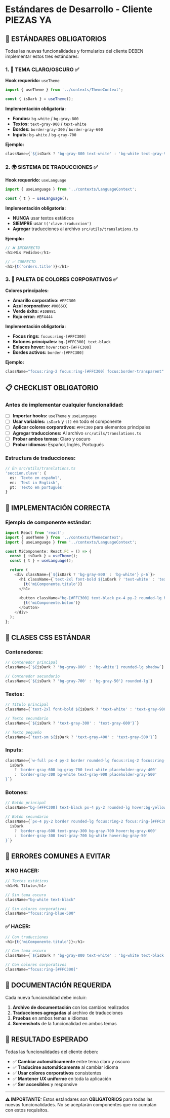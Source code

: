 # Estándares de Desarrollo - Cliente PIEZAS YA

## 🎯 **ESTÁNDARES OBLIGATORIOS**

Todas las nuevas funcionalidades y formularios del cliente DEBEN implementar estos tres estándares:

### 1. **🌙 TEMA CLARO/OSCURO** ✅
**Hook requerido:** `useTheme`
```typescript
import { useTheme } from '../contexts/ThemeContext';

const { isDark } = useTheme();
```

**Implementación obligatoria:**
- **Fondos:** `bg-white` / `bg-gray-800`
- **Textos:** `text-gray-900` / `text-white`
- **Bordes:** `border-gray-300` / `border-gray-600`
- **Inputs:** `bg-white` / `bg-gray-700`

**Ejemplo:**
```typescript
className={`${isDark ? 'bg-gray-800 text-white' : 'bg-white text-gray-900'}`}
```

### 2. **🌍 SISTEMA DE TRADUCCIONES** ✅
**Hook requerido:** `useLanguage`
```typescript
import { useLanguage } from '../contexts/LanguageContext';

const { t } = useLanguage();
```

**Implementación obligatoria:**
- **NUNCA** usar textos estáticos
- **SIEMPRE** usar `t('clave.traduccion')`
- **Agregar** traducciones al archivo `src/utils/translations.ts`

**Ejemplo:**
```typescript
// ❌ INCORRECTO
<h1>Mis Pedidos</h1>

// ✅ CORRECTO
<h1>{t('orders.title')}</h1>
```

### 3. **🎨 PALETA DE COLORES CORPORATIVOS** ✅
**Colores principales:**
- **Amarillo corporativo:** `#FFC300`
- **Azul corporativo:** `#0066CC`
- **Verde éxito:** `#10B981`
- **Rojo error:** `#EF4444`

**Implementación obligatoria:**
- **Focus rings:** `focus:ring-[#FFC300]`
- **Botones principales:** `bg-[#FFC300] text-black`
- **Enlaces hover:** `hover:text-[#FFC300]`
- **Bordes activos:** `border-[#FFC300]`

**Ejemplo:**
```typescript
className="focus:ring-2 focus:ring-[#FFC300] focus:border-transparent"
```

## 📋 **CHECKLIST OBLIGATORIO**

### **Antes de implementar cualquier funcionalidad:**

- [ ] **Importar hooks:** `useTheme` y `useLanguage`
- [ ] **Usar variables:** `isDark` y `t()` en todo el componente
- [ ] **Aplicar colores corporativos:** `#FFC300` para elementos principales
- [ ] **Agregar traducciones:** Al archivo `src/utils/translations.ts`
- [ ] **Probar ambos temas:** Claro y oscuro
- [ ] **Probar idiomas:** Español, Inglés, Portugués

### **Estructura de traducciones:**
```typescript
// En src/utils/translations.ts
'seccion.clave': {
  es: 'Texto en español',
  en: 'Text in English',
  pt: 'Texto em português'
}
```

## 🔧 **IMPLEMENTACIÓN CORRECTA**

### **Ejemplo de componente estándar:**
```typescript
import React from 'react';
import { useTheme } from '../contexts/ThemeContext';
import { useLanguage } from '../contexts/LanguageContext';

const MiComponente: React.FC = () => {
  const { isDark } = useTheme();
  const { t } = useLanguage();

  return (
    <div className={`${isDark ? 'bg-gray-800' : 'bg-white'} p-6`}>
      <h1 className={`text-2xl font-bold ${isDark ? 'text-white' : 'text-gray-900'}`}>
        {t('miComponente.titulo')}
      </h1>
      
      <button className="bg-[#FFC300] text-black px-4 py-2 rounded-lg hover:bg-yellow-400 focus:ring-2 focus:ring-[#FFC300]">
        {t('miComponente.boton')}
      </button>
    </div>
  );
};
```

## 🎨 **CLASES CSS ESTÁNDAR**

### **Contenedores:**
```typescript
// Contenedor principal
className={`${isDark ? 'bg-gray-800' : 'bg-white'} rounded-lg shadow`}

// Contenedor secundario
className={`${isDark ? 'bg-gray-700' : 'bg-gray-50'} rounded-lg`}
```

### **Textos:**
```typescript
// Título principal
className={`text-2xl font-bold ${isDark ? 'text-white' : 'text-gray-900'}`}

// Texto secundario
className={`${isDark ? 'text-gray-300' : 'text-gray-600'}`}

// Texto pequeño
className={`text-sm ${isDark ? 'text-gray-400' : 'text-gray-500'}`}
```

### **Inputs:**
```typescript
className={`w-full px-4 py-2 border rounded-lg focus:ring-2 focus:ring-[#FFC300] focus:border-transparent ${
  isDark 
    ? 'border-gray-600 bg-gray-700 text-white placeholder-gray-400' 
    : 'border-gray-300 bg-white text-gray-900 placeholder-gray-500'
}`}
```

### **Botones:**
```typescript
// Botón principal
className="bg-[#FFC300] text-black px-4 py-2 rounded-lg hover:bg-yellow-400 focus:ring-2 focus:ring-[#FFC300]"

// Botón secundario
className={`px-4 py-2 border rounded-lg focus:ring-2 focus:ring-[#FFC300] ${
  isDark 
    ? 'border-gray-600 text-gray-300 bg-gray-700 hover:bg-gray-600' 
    : 'border-gray-300 text-gray-700 bg-white hover:bg-gray-50'
}`}
```

## 🚨 **ERRORES COMUNES A EVITAR**

### **❌ NO HACER:**
```typescript
// Textos estáticos
<h1>Mi Título</h1>

// Sin tema oscuro
className="bg-white text-black"

// Sin colores corporativos
className="focus:ring-blue-500"
```

### **✅ HACER:**
```typescript
// Con traducciones
<h1>{t('miComponente.titulo')}</h1>

// Con tema oscuro
className={`${isDark ? 'bg-gray-800 text-white' : 'bg-white text-black'}`}

// Con colores corporativos
className="focus:ring-[#FFC300]"
```

## 📝 **DOCUMENTACIÓN REQUERIDA**

Cada nueva funcionalidad debe incluir:

1. **Archivo de documentación** con los cambios realizados
2. **Traducciones agregadas** al archivo de traducciones
3. **Pruebas** en ambos temas e idiomas
4. **Screenshots** de la funcionalidad en ambos temas

## 🎯 **RESULTADO ESPERADO**

Todas las funcionalidades del cliente deben:
- ✅ **Cambiar automáticamente** entre tema claro y oscuro
- ✅ **Traducirse automáticamente** al cambiar idioma
- ✅ **Usar colores corporativos** consistentes
- ✅ **Mantener UX uniforme** en toda la aplicación
- ✅ **Ser accesibles** y responsive

---

**⚠️ IMPORTANTE:** Estos estándares son **OBLIGATORIOS** para todas las nuevas funcionalidades. No se aceptarán componentes que no cumplan con estos requisitos.
